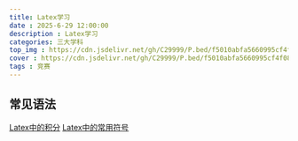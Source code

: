 ```yaml
---
title: Latex学习
date : 2025-6-29 12:00:00
description : Latex学习
categories: 三大学科
top_img : https://cdn.jsdelivr.net/gh/C29999/P.bed/f5010abfa5660995cf4f08fdbef3cde2.jpg
cover : https://cdn.jsdelivr.net/gh/C29999/P.bed/f5010abfa5660995cf4f08fdbef3cde2.jpg
tags : 竞赛
---
```


## 常见语法

 [Latex中的积分](https://blog.csdn.net/xovee/article/details/107733398)
 [Latex中的常用符号](https://zhuanlan.zhihu.com/p/464237097)
